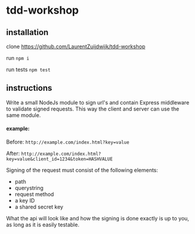 # tdd-workshop

## installation

clone https://github.com/LaurentZuijdwijk/tdd-workshop

run ```npm i```

run tests ```npm test```

## instructions

Write a small NodeJs module to sign url's and contain Express middleware to validate signed requests. This way the client and server can use the same module.

#### example:

Before: ```http://example.com/index.html?key=value```

After: ```http://example.com/index.html?key=value&client_id=1234&token=HASHVALUE```

Signing of the request must consist of the following elements:

* path
* querystring
* request method
* a key ID
* a shared secret key 

What the api will look like and how the signing is done exactly is up to you, as long as it is easily testable.

